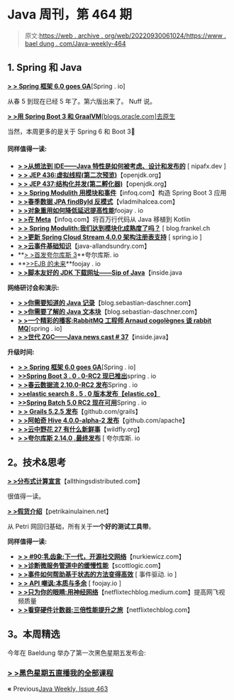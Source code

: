 # Java 周刊，第 464 期

> 原文:[https://web . archive . org/web/20220930061024/https://www . bael dung . com/Java-weekly-464](https://web.archive.org/web/20220930061024/https://www.baeldung.com/java-weekly-464)

## 1. **Spring 和 Java**

[**> > Spring 框架 6.0 goes GA**](https://web.archive.org/web/20221119132404/https://spring.io/blog/2022/11/16/spring-framework-6-0-goes-ga)[Spring . io]

从春 5 到现在已经 5 年了。第六版出来了。 Nuff 说。

[**> >用 Spring Boot 3 和 GraalVM**[blogs.oracle.com]去原生](https://web.archive.org/web/20221119132404/https://blogs.oracle.com/java/post/go-native-with-spring-boot-3-and-graalvm)

当然，本周更多的是关于 Spring 6 和 Boot 3🙂

#### **同样值得一读:**

*   **[> >从想法到 IDE——Java 特性是如何被考虑、设计和发布的](https://web.archive.org/web/20221119132404/https://nipafx.dev/talk-openjdk-features/)** [ nipafx.dev ]
*   [**> > JEP 436:虚拟线程(第二次预览)**](https://web.archive.org/web/20221119132404/https://openjdk.org/jeps/436)【openjdk.org】
*   [**> > JEP 437:结构化并发(第二孵化器)**](https://web.archive.org/web/20221119132404/https://openjdk.org/jeps/437)【openjdk.org】
*   [**> > Spring Modulith 用模块和事件**](https://web.archive.org/web/20221119132404/https://www.infoq.com/news/2022/11/spring-modulith-launch/)【infoq.com】构造 Spring Boot 3 应用
*   [**> >春季数据 JPA findById 反模式**](https://web.archive.org/web/20221119132404/https://vladmihalcea.com/spring-data-jpa-findbyid/)【vladmihalcea.com】
*   [**> >对象重用如何降低延迟提高性能**](https://web.archive.org/web/20221119132404/https://foojay.io/today/how-object-reuse-can-reduce-latency-and-improve-performance/)foojay . io
*   [**> >在 Meta**](https://web.archive.org/web/20221119132404/https://www.infoq.com/news/2022/11/meta-port-java-kotlin/)【infoq.com】将百万行代码从 Java 移植到 Kotlin
*   [**> > Spring Modulith:我们达到模块化成熟度了吗？**](https://web.archive.org/web/20221119132404/https://blog.frankel.ch/spring-modulith-modularity-maturity/) [ blog.frankel.ch
*   [**> >更新 Spring Cloud Stream 4.0.0 架构注册表支持**](https://web.archive.org/web/20221119132404/https://spring.io/blog/2022/11/10/updates-on-spring-cloud-stream-4-0-0-schema-registry-support) [ spring.io ]
*   [**> >云事件基础知识**](https://web.archive.org/web/20221119132404/http://www.java-allandsundry.com/2022/11/cloudevent-basics.html)【java-allandsundry.com】
*   **[> >首发夸尔库斯 3](https://web.archive.org/web/20221119132404/https://quarkus.io/blog/road-to-quarkus-3/)**夸尔库斯. io
*   **[>>EJB 的未来](https://web.archive.org/web/20221119132404/https://foojay.io/today/the-future-of-ejb/)**foojay . io
*   **[> >脚本友好的 JDK 下载网址——Sip of Java](https://web.archive.org/web/20221119132404/https://inside.java/2022/11/14/sip072/)**【inside.java

**网络研讨会和演示:**

*   [**> >你需要知道的 Java 记录**](https://web.archive.org/web/20221119132404/https://blog.sebastian-daschner.com/entries/java-records)【blog.sebastian-daschner.com】
*   [**> >你需要了解的 Java 文本块**](https://web.archive.org/web/20221119132404/https://blog.sebastian-daschner.com/entries/java-text-blocks)【blog.sebastian-daschner.com】
*   [**> >一个精彩的播客:RabbitMQ 工程师 Arnaud cogolègnes 谈 rabbit MQ**](https://web.archive.org/web/20221119132404/https://spring.io/blog/2022/11/09/a-bootiful-podcast-rabbitmq-engineer-arnaud-cogolu-gnes-on-the-new-and-novel-in-rabbitmq)[spring . io]
*   [**> >世代 ZGC——Java news cast # 37**](https://web.archive.org/web/20221119132404/https://inside.java/2022/11/17/insidejava-newscast-037/)【inside.java】

**升级时间:**

*   [**> > Spring 框架 6.0 goes GA**](https://web.archive.org/web/20221119132404/https://spring.io/blog/2022/11/16/spring-framework-6-0-goes-ga)[Spring . io]
*   [**>>Spring Boot 3 . 0 . 0-RC2 现已推出**](https://web.archive.org/web/20221119132404/https://spring.io/blog/2022/11/10/spring-boot-3-0-0-rc2-available-now)spring . io
*   [**> >春云数据流 2.10.0-RC2 发布**](https://web.archive.org/web/20221119132404/https://spring.io/blog/2022/11/15/spring-cloud-dataflow-2-10-0-rc2-released)Spring . io
*   [**>>elastic search 8 . 5 . 0 版本发布【elastic.co】**](https://web.archive.org/web/20221119132404/https://www.elastic.co/guide/en/elasticsearch/reference/current/release-notes-8.5.0.html)
*   [**>>Spring Batch 5.0 RC2 现在可用**](https://web.archive.org/web/20221119132404/https://spring.io/blog/2022/11/09/spring-batch-5-0-rc2-available-now)Spring . io
*   [**> > Grails 5.2.5 发布**](https://web.archive.org/web/20221119132404/https://github.com/grails/grails-core/releases/tag/v5.2.5)【github.com/grails】
*   [**> >阿帕奇 Hive 4.0.0-alpha-2 发布**](https://web.archive.org/web/20221119132404/https://github.com/apache/hive/releases/tag/rel%2Frelease-4.0.0-alpha-2)【github.com/apache】
*   **[> >云中野花 27 有什么新鲜事](https://web.archive.org/web/20221119132404/https://www.wildfly.org//news/2022/11/09/WildFly-s2i-wildfly-27-final/)**【wildfly.org】
*   **[> >夸尔库斯 2.14.0 .最终发布](https://web.archive.org/web/20221119132404/https://quarkus.io/blog/quarkus-2-14-0-final-released/)** [ 夸尔库斯. io

## **2。技术&思考**

[**> >分布式计算宣言**](https://web.archive.org/web/20221119132404/https://www.allthingsdistributed.com/2022/11/amazon-1998-distributed-computing-manifesto.html)【allthingsdistributed.com】

很值得一读。

[**> >假货介绍**](https://web.archive.org/web/20221119132404/https://www.petrikainulainen.net/programming/testing/introduction-to-fakes/)【petrikainulainen.net】

从 Petri 网回归基础，所有关于**一个好的测试工具带**。

**同样值得一读:**

*   [**> > #90:乳齿象:下一代，开源社交网络**](https://web.archive.org/web/20221119132404/https://nurkiewicz.com/90)【nurkiewicz.com】
*   [**> >诊断微服务管道中的缓慢性能**](https://web.archive.org/web/20221119132404/https://blog.scottlogic.com/2022/11/15/diagnosing-slow-performance-in-a-microservice-pipeline.html)【scottlogic.com】
*   [**> >事件如何帮助基于状态的方法变得高效**](https://web.archive.org/web/20221119132404/https://event-driven.io/en/how_events_can_help_on_making_state_based_approach_efficient/) [ 事件驱动. io ]
*   [**> > API 嘲讽:本质与多余**](https://web.archive.org/web/20221119132404/https://foojay.io/today/api-mocking-essential-and-redundant/) [ foojay.io ]
*   [**> >只为你的眼睛:用神经网络**](https://web.archive.org/web/20221119132404/https://netflixtechblog.medium.com/for-your-eyes-only-improving-netflix-video-quality-with-neural-networks-5b8d032da09c)【netflixtechblog.medium.com】提高网飞视频质量
*   [**> >看穿硬件计数器:三倍性能提升之旅**](https://web.archive.org/web/20221119132404/https://netflixtechblog.com/seeing-through-hardware-counters-a-journey-to-threefold-performance-increase-2721924a2822)【netflixtechblog.com】

## **3。本周精选**

今年在 Baeldung 举办了第一次黑色星期五发布会:

### [**> >黑色星期五直播我的全部课程**](/web/20221119132404/https://www.baeldung.com/black-friday-jw)

**«** Previous[Java Weekly, Issue 463](/web/20221119132404/https://www.baeldung.com/java-weekly-463)
